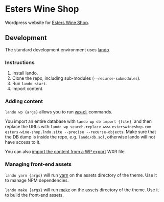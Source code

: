 # Esters Wine Shop

Wordpress website for [Esters Wine Shop](https://www.esterswineshop.com/).

## Development

The standard development environment uses [lando](https://docs.lando.dev/).

### Instructions

1. Install lando.
2. Clone the repo, including sub-modules (`--recurse-submodules`).
3. Run `lando start`.
4. Import content.

### Adding content

`lando wp {args}` allows you to run [wp-cli](https://developer.wordpress.org/cli/commands/) commands.

You import an entire database with `lando wp db import {file}`,
and then replace the URLs with
`lando wp search-replace www.esterswineshop.com esters-wine-shop.lndo.site --precise --recurse-objects`.
Make sure that the DB dump is inside the repo, e.g. `lando/db.sql`, otherwise lando will not have access to it.

You can also [import the content from a WP export](https://developer.wordpress.org/cli/commands/import/) WXR file.

### Managing front-end assets

`lando yarn {args}` will run [yarn](https://yarnpkg.com/getting-started) on the assets directory
of the theme. Use it to manage NPM dependencies.

`lando make {args}` will run [make](https://www.gnu.org/software/make/) on the assets directory
of the theme. Use it to build the front-end assets.
